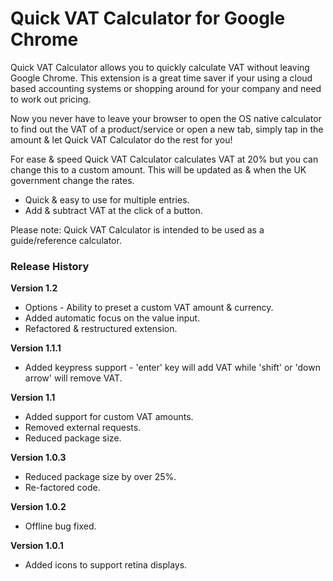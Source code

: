 # Quick VAT Calculator for Google Chrome

Quick VAT Calculator allows you to quickly calculate VAT without leaving Google Chrome. This extension is a great time saver if your using a cloud based accounting systems or shopping around for your company and need to work out pricing.

Now you never have to leave your browser to open the OS native calculator to find out the VAT of a product/service or open a new tab, simply tap in the amount & let Quick VAT Calculator do the rest for you!

For ease & speed Quick VAT Calculator calculates VAT at 20% but you can change this to a custom amount. This will be updated as & when the UK government change the rates.

- Quick & easy to use for multiple entries.
- Add & subtract VAT at the click of a button.

Please note: Quick VAT Calculator is intended to be used as a guide/reference calculator.

### Release History

**Version 1.2**

- Options - Ability to preset a custom VAT amount & currency.
- Added automatic focus on the value input.
- Refactored & restructured extension.

**Version 1.1.1**

- Added keypress support - 'enter' key will add VAT while 'shift' or 'down arrow' will remove VAT.

**Version 1.1**

- Added support for custom VAT amounts.
- Removed external requests.
- Reduced package size.

**Version 1.0.3**

- Reduced package size by over 25%.
- Re-factored code.

**Version 1.0.2**

- Offline bug fixed.

**Version 1.0.1**

- Added icons to support retina displays.
